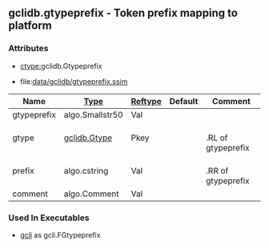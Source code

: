 ## gclidb.gtypeprefix - Token prefix mapping to platform


### Attributes
<a href="#attributes"></a>
* [ctype:](/txt/ssimdb/dmmeta/ctype.md)gclidb.Gtypeprefix

* file:[data/gclidb/gtypeprefix.ssim](/data/gclidb/gtypeprefix.ssim)

|Name|[Type](/txt/ssimdb/dmmeta/ctype.md)|[Reftype](/txt/ssimdb/dmmeta/reftype.md)|Default|Comment|
|---|---|---|---|---|
|gtypeprefix|algo.Smallstr50|Val|
|gtype|[gclidb.Gtype](/txt/ssimdb/gclidb/gtype.md)|Pkey||<br>.RL of gtypeprefix|
|prefix|algo.cstring|Val||<br>.RR of gtypeprefix|
|comment|algo.Comment|Val|

### Used In Executables
<a href="#used-in-executables"></a>
* [gcli](/txt/exe/gcli/README.md) as gcli.FGtypeprefix

